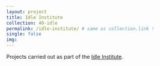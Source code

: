 ```yaml
---
layout: project
title: Idle Institute
collection: 40-idle
permalink: /idle-institute/ # same as collection.link !
single: false
img:
---
```


Projects carried out as part of the [Idle Institute](http://idle.institute).
